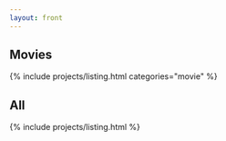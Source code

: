 ```yaml
---
layout: front
---
```


## Movies

{% include projects/listing.html categories="movie" %}

## All

{% include projects/listing.html %}

